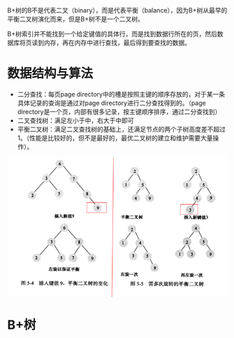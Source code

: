 B+树的B不是代表二叉（binary），而是代表平衡（balance），因为B+树从最早的平衡二叉树演化而来，但是B+树不是一个二叉树。

B+树索引并不能找到一个给定键值的具体行，而是找到数据行所在的页，然后数据库将页读到内存，再在内存中进行查找，最后得到要查找的数据。

# 数据结构与算法

- 二分查找：每页page directory中的槽是按照主键的顺序存放的，对于某一条具体记录的查询是通过对page directory进行二分查找得到的。（page directory是一个页，内部有很多记录，按主键顺序排序，通过二分查找到）
- 二叉查找树：满足左小于中，右大于中即可
- 平衡二叉树：满足二叉查找树的基础上，还满足节点的两个子树高度差不超过1。（性能是比较好的，但不是最好的，最优二叉树的建立和维护需要大量操作）。

![image-20210110182751951](image\image-20210110182751951.png)

# B+树

